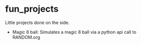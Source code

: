 # fun_projects
Little projects done on the side.

- Magic 8 ball:
Simulates a magic 8 ball via a python api call to RANDOM.org

